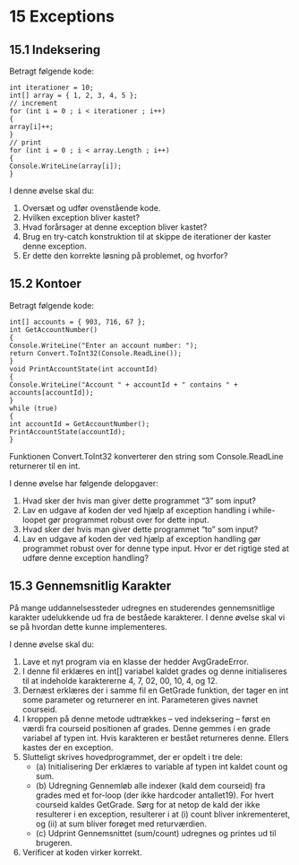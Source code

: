 # 15 Exceptions

## 15.1 Indeksering 
Betragt følgende kode:

    int iterationer = 10;
    int[] array = { 1, 2, 3, 4, 5 };
    // increment
    for (int i = 0 ; i < iterationer ; i++)
    {
    array[i]++;
    }
    // print
    for (int i = 0 ; i < array.Length ; i++)
    {
    Console.WriteLine(array[i]);
    }
I denne øvelse skal du:
1. Oversæt og udfør ovenstående kode.
2. Hvilken exception bliver kastet?
3. Hvad forårsager at denne exception bliver kastet?
4. Brug en try-catch konstruktion til at skippe de iterationer der kaster denne exception.
5. Er dette den korrekte løsning på problemet, og hvorfor?
## 15.2 Kontoer
Betragt følgende kode:

    int[] accounts = { 903, 716, 67 };
    int GetAccountNumber()
    {
    Console.WriteLine("Enter an account number: ");
    return Convert.ToInt32(Console.ReadLine());
    }
    void PrintAccountState(int accountId)
    {
    Console.WriteLine("Account " + accountId + " contains " + accounts[accountId]);
    }
    while (true)
    {
    int accountId = GetAccountNumber();
    PrintAccountState(accountId);
    }
Funktionen Convert.ToInt32 konverterer den string som Console.ReadLine returnerer til en int.

I denne øvelse har følgende delopgaver:
1. Hvad sker der hvis man giver dette programmet “3” som input?
2. Lav en udgave af koden der ved hjælp af exception handling i while-loopet gør programmet robust over for dette input.
3. Hvad sker der hvis man giver dette programmet “to” som input?
4. Lav en udgave af koden der ved hjælp af exception handling gør programmet robust over for denne type input. 
Hvor er det rigtige sted at udføre denne exception handling?
## 15.3 Gennemsnitlig Karakter
På mange uddannelsessteder udregnes en studerendes gennemsnitlige karakter udelukkende ud fra de beståede karakterer. 
I denne øvelse skal vi se på hvordan dette kunne implementeres.

I denne øvelse skal du:
1. Lave et nyt program via en klasse der hedder AvgGradeError.
2. I denne fil erklæres en int[] variabel kaldet grades og denne initialiseres til at indeholde karaktererne 4, 7, 02, 00, 10, 4, og 12.
3. Dernæst erklæres der i samme fil en GetGrade funktion, der tager en int some parameter og returnerer en int. 
   Parameteren gives navnet courseid.
4. I kroppen på denne metode udtrækkes – ved indeksering – først en værdi fra courseid positionen af grades. 
   Denne gemmes i en grade variabel af typen int. Hvis karakteren er bestået returneres denne. 
   Ellers kastes der en exception.
5. Slutteligt skrives hovedprogrammet, der er opdelt i tre dele:
   * (a) Initialisering Der erklæres to variable af typen int kaldet count og sum.
   * (b) Udregning Gennemløb alle indexer (kald dem courseid) fra grades med et for-loop (der ikke hardcoder antallet19). 
     For hvert courseid kaldes GetGrade. Sørg for at netop de kald der ikke resulterer i en exception, 
     resulterer i at (i) count bliver inkrementeret, og (ii) at sum bliver forøget med returværdien.
   * (c) Udprint Gennemsnittet (sum/count) udregnes og printes ud til brugeren.
6. Verificer at koden virker korrekt.
